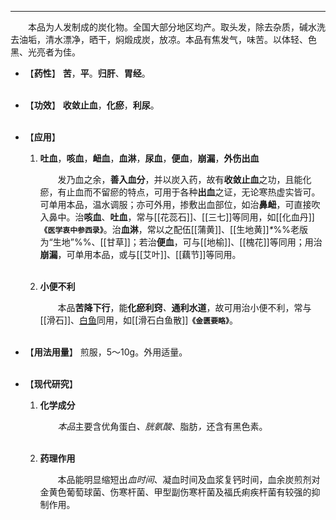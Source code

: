 ---
&emsp;&emsp;本品为人发制成的炭化物。全国大部分地区均产。取头发，除去杂质，碱水洗去油垢，清水漂净，晒干，焖煅成炭，放凉。本品有焦发气，味苦。以体轻、色黑、光亮者为佳。

- 【**药性**】
	**苦**，**平**。**归肝**、**胃经**。<br></br>

- 【**功效**】
	**收敛止血**，**化瘀**，**利尿**。<br></br>

- 【**应用**】
	1. **吐血**，**咳血**，**衄血**，**血淋**，**尿血**，**便血**，**崩漏**，**外伤出血**
		
		&emsp;&emsp;发乃血之余，**善入血分**，并以炭入药，故有**收敛止血**之功，且能化瘀，有止血而不留瘀的特点，可用于各种**出血**之证，无论寒热虚实皆可。可单用本品，温水调服；亦可外用，掺敷出血部位，如治**鼻衄**，可直接吹入鼻中。治**咳血**、**吐血**，常与[[花蕊石]]、[[三七]]等同用，如[[化血丹]]**`《医学衷中参西录》`**。治**血淋**，常以之配伍[[蒲黄]]、[[生地黄]]<dfn>\*</dfn>%%老版为“生地”%%、[[甘草]]；若治**便血**，可与[[地榆]]、[[槐花]]等同用；用治**崩漏**，可单用本品，或与[[艾叶]]、[[藕节]]等同用。<br></br>
	
	2. **小便不利**
		
		&emsp;&emsp;本品**苦降下行**，能**化瘀利窍**<dfn>、</dfn>**通利水道**，故可用治小便不利，常与[[滑石]]、<ins>白鱼</ins>同用，如[[滑石白鱼散]]**`《金匮要略》`**。<br></br>

- 【**用法用量**】
	煎服，5～10g。外用适量。<br></br>

- 【**现代研究**】
	1. **化学成分**
		
		&emsp;&emsp;<dfn>本品</dfn>主要含优角蛋白<dfn>、胱氨酸、</dfn>脂肪<dfn>，</dfn>还含有黑色素。<br></br>
	
	2. **药理作用**
		
		&emsp;&emsp;本品能明显缩短出<dfn>血时间</dfn>、凝血时间及血浆复钙时间，血余炭煎剂对金黄色葡萄球菌、伤寒杆菌、甲型副伤寒杆菌及福氏痢疾杆菌有较强的抑制作用。